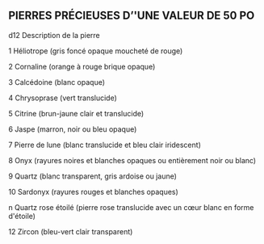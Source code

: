 ## PIERRES PRÉCIEUSES D’'UNE VALEUR DE 50 PO


d12 Description de la pierre

1 Héliotrope (gris foncé opaque moucheté de rouge)

2  Cornaline (orange à rouge brique opaque)

3  Calcédoine (blanc opaque)

4 Chrysoprase (vert translucide)

5  Citrine (brun-jaune clair et translucide)

6  Jaspe (marron, noir ou bleu opaque)

7 Pierre de lune (blanc translucide et bleu clair iridescent)

8 Onyx (rayures noires et blanches opaques ou
entièrement noir ou blanc)

9 Quartz (blanc transparent, gris ardoise ou jaune)

10  Sardonyx (rayures rouges et blanches opaques)

n Quartz rose étoilé (pierre rose translucide avec un
cœur blanc en forme d'étoile)

12 Zircon (bleu-vert clair transparent)
